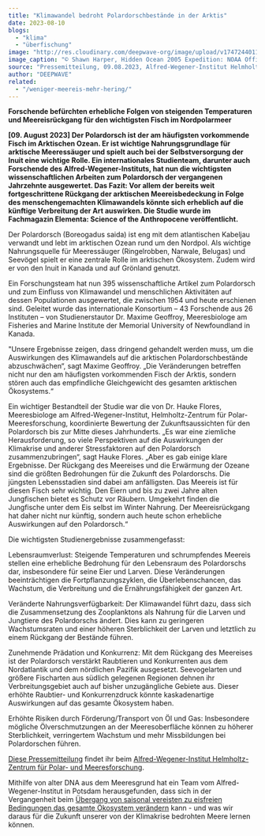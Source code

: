 ```yaml
---
title: "Klimawandel bedroht Polardorschbestände in der Arktis"
date: 2023-08-10
blogs: 
  - "klima"
  - "überfischung"
image: "http://res.cloudinary.com/deepwave-org/image/upload/v1747244011/deepwave.org/Expl0392_-_Flickr_-_NOAA_Photo_Library.jpg"
image_caption: "© Shawn Harper, Hidden Ocean 2005 Expedition: NOAA Office of Ocean Exploration / Wikimedia Commons (CC BY 2.0)"
source: "Pressemitteilung, 09.08.2023, Alfred-Wegener-Institut Helmholtz-Zentrum für Polar- und Meeresforschung"
author: "DEEPWAVE"
related: 
  - "/weniger-meereis-mehr-hering/"
---
```


**Forschende befürchten erhebliche Folgen von steigenden Temperaturen und Meereisrückgang für den wichtigsten Fisch im Nordpolarmeer**

**\[09. August 2023\] Der Polardorsch ist der am häufigsten vorkommende Fisch im Arktischen Ozean. Er ist wichtige Nahrungsgrundlage für arktische Meeressäuger und spielt auch bei der Selbstversorgung der Inuit eine wichtige Rolle. Ein internationales Studienteam, darunter auch Forschende des Alfred-Wegener-Instituts, hat nun die wichtigsten wissenschaftlichen Arbeiten zum Polardorsch der vergangenen Jahrzehnte ausgewertet. Das Fazit: Vor allem der bereits weit fortgeschrittene Rückgang der arktischen Meereisbedeckung in Folge des menschengemachten Klimawandels könnte sich erheblich auf die künftige Verbreitung der Art auswirken. Die Studie wurde im Fachmagazin Elementa: Science of the Anthropocene veröffentlicht.**

Der Polardorsch (Boreogadus saida) ist eng mit dem atlantischen Kabeljau verwandt und lebt im arktischen Ozean rund um den Nordpol. Als wichtige Nahrungsquelle für Meeressäuger (Ringelrobben, Narwale, Belugas) und Seevögel spielt er eine zentrale Rolle im arktischen Ökosystem. Zudem wird er von den Inuit in Kanada und auf Grönland genutzt.

Ein Forschungsteam hat nun 395 wissenschaftliche Artikel zum Polardorsch und zum Einfluss von Klimawandel und menschlichen Aktivitäten auf dessen Populationen ausgewertet, die zwischen 1954 und heute erschienen sind. Geleitet wurde das internationale Konsortium – 43 Forschende aus 26 Instituten – von Studienerstautor Dr. Maxime Geoffroy, Meeresbiologe am Fisheries and Marine Institute der Memorial University of Newfoundland in Kanada.

"Unsere Ergebnisse zeigen, dass dringend gehandelt werden muss, um die Auswirkungen des Klimawandels auf die arktischen Polardorschbestände abzuschwächen“, sagt Maxime Geoffroy. „Die Veränderungen betreffen nicht nur den am häufigsten vorkommenden Fisch der Arktis, sondern stören auch das empfindliche Gleichgewicht des gesamten arktischen Ökosystems.“

Ein wichtiger Bestandteil der Studie war die von Dr. Hauke Flores, Meeresbiologe am Alfred-Wegener-Institut, Helmholtz-Zentrum für Polar- Meeresforschung, koordinierte Bewertung der Zukunftsaussichten für den Polardorsch bis zur Mitte dieses Jahrhunderts. „Es war eine ziemliche Herausforderung, so viele Perspektiven auf die Auswirkungen der Klimakrise und anderer Stressfaktoren auf den Polardorsch zusammenzubringen“, sagt Hauke Flores. „Aber es gab einige klare Ergebnisse. Der Rückgang des Meereises und die Erwärmung der Ozeane sind die größten Bedrohungen für die Zukunft des Polardorschs. Die jüngsten Lebensstadien sind dabei am anfälligsten. Das Meereis ist für diesen Fisch sehr wichtig. Den Eiern und bis zu zwei Jahre alten Jungfischen bietet es Schutz vor Räubern. Umgekehrt finden die Jungfische unter dem Eis selbst im Winter Nahrung. Der Meereisrückgang hat daher nicht nur künftig, sondern auch heute schon erhebliche Auswirkungen auf den Polardorsch.“

Die wichtigsten Studienergebnisse zusammengefasst:

Lebensraumverlust: Steigende Temperaturen und schrumpfendes Meereis stellen eine erhebliche Bedrohung für den Lebensraum des Polardorschs dar, insbesondere für seine Eier und Larven. Diese Veränderungen beeinträchtigen die Fortpflanzungszyklen, die Überlebenschancen, das Wachstum, die Verbreitung und die Ernährungsfähigkeit der ganzen Art.

Veränderte Nahrungsverfügbarkeit: Der Klimawandel führt dazu, dass sich die Zusammensetzung des Zooplanktons als Nahrung für die Larven und Jungtiere des Polardorschs ändert. Dies kann zu geringeren Wachstumsraten und einer höheren Sterblichkeit der Larven und letztlich zu einem Rückgang der Bestände führen.

Zunehmende Prädation und Konkurrenz: Mit dem Rückgang des Meereises ist der Polardorsch verstärkt Raubtieren und Konkurrenten aus dem Nordatlantik und dem nördlichen Pazifik ausgesetzt. Seevogelarten und größere Fischarten aus südlich gelegenen Regionen dehnen ihr Verbreitungsgebiet auch auf bisher unzugängliche Gebiete aus. Dieser erhöhte Raubtier- und Konkurrenzdruck könnte kaskadenartige Auswirkungen auf das gesamte Ökosystem haben.

Erhöhte Risiken durch Förderung/Transport von Öl und Gas: Insbesondere mögliche Ölverschmutzungen an der Meeresoberfläche können zu höherer Sterblichkeit, verringertem Wachstum und mehr Missbildungen bei Polardorschen führen.

[Diese Pressemitteilung](https://www.awi.de/ueber-uns/service/presse/presse-detailansicht/klimawandel-bedroht-polardorschbestaende-in-der-arktis.html) findet ihr beim [Alfred-Wegener-Institut Helmholtz-Zentrum für Polar- und Meeresforschung](https://www.awi.de/).

Mithilfe von alter DNA aus dem Meeresgrund hat ein Team vom Alfred-Wegener-Institut in Potsdam herausgefunden, dass sich in der Vergangenheit beim [Übergang von saisonal vereisten zu eisfreien Bedingungen das gesamte Ökosystem verändern](https://www.deepwave.org/weniger-meereis-mehr-hering/) kann - und was wir daraus für die Zukunft unserer von der Klimakrise bedrohten Meere lernen können.
